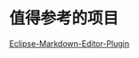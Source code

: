 # 值得参考的项目

[Eclipse-Markdown-Editor-Plugin](https://github.com/winterstein/Eclipse-Markdown-Editor-Plugin)